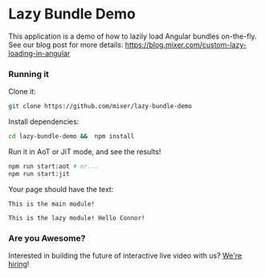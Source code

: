 # Lazy Bundle Demo

This application is a demo of how to lazily load Angular bundles on-the-fly. See our blog post for more details: https://blog.mixer.com/custom-lazy-loading-in-angular

### Running it

Clone it:

```bash
git clone https://github.com/mixer/lazy-bundle-demo
```

Install dependencies:

```bash
cd lazy-bundle-demo &&  npm install
```

Run it in AoT or JiT mode, and see the results!

```bash
npm run start:aot # or...
npm run start:jit
```

Your page should have the text:

```
This is the main module!

This is the lazy module! Hello Connor!
```

### Are you Awesome?

Interested in building the future of interactive live video with us? [We're hiring](https://careers.mixer.com)!
